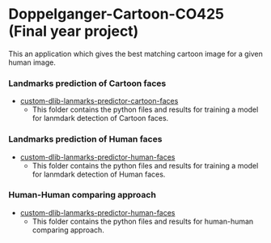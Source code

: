 # Doppelganger-Cartoon-CO425 (Final year project)


This an application which gives the best matching cartoon image for a given human image.

### Landmarks prediction of Cartoon faces ###

* [custom-dlib-lanmarks-predictor-cartoon-faces](https://github.com/PrasadM96/Doppelganger-Cartoon-CO425/tree/main/custom-dlib-lanmarks-predictor-cartoon-faces) 
  * This folder contains the python files and results for training a model for lanmdark detection of Cartoon faces.
  

### Landmarks prediction of Human faces ###

* [custom-dlib-lanmarks-predictor-human-faces](https://github.com/PrasadM96/Doppelganger-Cartoon-CO425/tree/main/custom-dlib-lanmarks-predictor-human-faces) 
  * This folder contains the python files and results for training a model for lanmdark detection of Human faces.

### Human-Human comparing approach ###
* [custom-dlib-lanmarks-predictor-human-faces](https://github.com/PrasadM96/Doppelganger-Cartoon-CO425/tree/main/custom-dlib-shape-predictor-human-human-mappring) 
  * This folder contains the python files and results for human-human comparing approach.
